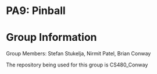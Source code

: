 # PA9: Pinball

# Group Information

Group Members: Stefan Stukelja, Nirmit Patel, Brian Conway

The repository being used for this group is CS480_Conway
